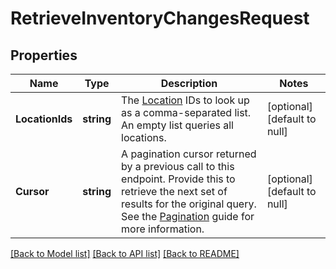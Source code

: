 # RetrieveInventoryChangesRequest

## Properties

 Name            | Type       | Description                                                                                                                                                                                                                                                    | Notes                        
-----------------|------------|----------------------------------------------------------------------------------------------------------------------------------------------------------------------------------------------------------------------------------------------------------------|------------------------------
 **LocationIds** | **string** | The [Location](entity:Location) IDs to look up as a comma-separated list. An empty list queries all locations.                                                                                                                                                 | [optional] [default to null] 
 **Cursor**      | **string** | A pagination cursor returned by a previous call to this endpoint. Provide this to retrieve the next set of results for the original query.  See the [Pagination](https://developer.squareup.com/docs/working-with-apis/pagination) guide for more information. | [optional] [default to null] 

[[Back to Model list]](../README.md#documentation-for-models) [[Back to API list]](../README.md#documentation-for-api-endpoints) [[Back to README]](../README.md)


